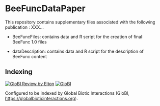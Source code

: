 # BeeFuncDataPaper
This repository contains supplementary files associated with the following publication : 
XXX...

- BeeFuncFiles: contains data and R script for the creation of final BeeFunc 1.0 files
  
- dataDescription: contains data and R script for the description of BeeFunc content

## Indexing

[![GloBI Review by Elton](../../actions/workflows/review.yml/badge.svg)](../../actions/workflows/review.yml) [![GloBI](https://api.globalbioticinteractions.org/interaction.svg?accordingTo=globi:LucasAubouin/BeeFunc1.0DataPaper&refutes=true&refutes=false)](https://globalbioticinteractions.org/?accordingTo=globi:LucasAubouin/BeeFunc1.0DataPaper)

Configured to be indexed by Global Biotic Interactions (GloBI, https://globalbioticinteractions.org). 
